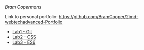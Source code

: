 _Bram Copermans_

Link to personal portfolio: https://github.com/BramCooper/2imd-webtechadvanced-Portfolio
- [Lab1 - Git](https://github.com/BramCooper/2imd-webtechadvanced-portfolio/tree/master/Lab1%20-%20git)
- [Lab2 - CSS](https://github.com/BramCooper/2imd-webtechadvanced-portfolio/tree/master/Lab2-CSS)
- [Lab3 - ES6](https://github.com/BramCooper/2imd-webtechadvanced-portfolio/tree/master/Lab3-ES6)